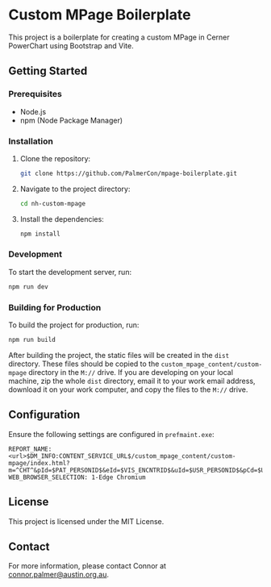 # Custom MPage Boilerplate

This project is a boilerplate for creating a custom MPage in Cerner PowerChart using Bootstrap and Vite. 

## Getting Started

### Prerequisites

- Node.js
- npm (Node Package Manager)

### Installation

1. Clone the repository:
    ```sh
    git clone https://github.com/PalmerCon/mpage-boilerplate.git
    ```
2. Navigate to the project directory:
    ```sh
    cd nh-custom-mpage
    ```
3. Install the dependencies:
    ```sh
    npm install
    ```

### Development

To start the development server, run:
```sh
npm run dev
```

### Building for Production

To build the project for production, run:
```sh
npm run build
```

After building the project, the static files will be created in the `dist` directory. These files should be copied to the `custom_mpage_content/custom-mpage` directory in the `M://` drive. If you are developing on your local machine, zip the whole `dist` directory, email it to your work email address, download it on your work computer, and copy the files to the `M://` drive.


## Configuration

Ensure the following settings are configured in `prefmaint.exe`:

```
REPORT_NAME: <url>$DM_INFO:CONTENT_SERVICE_URL$/custom_mpage_content/custom-mpage/index.html?m=^CHT^&pId=$PAT_PERSONID$&eId=$VIS_ENCNTRID$&uId=$USR_PERSONID$&pCd=$USR_PositionCd$&ppr=$PAT_PPRCode$&app=^$APP_AppName$^
WEB_BROWSER_SELECTION: 1-Edge Chromium
```

## License

This project is licensed under the MIT License.

## Contact

For more information, please contact Connor at [connor.palmer@austin.org.au](mailto:connor.palmer@austin.org.au).
